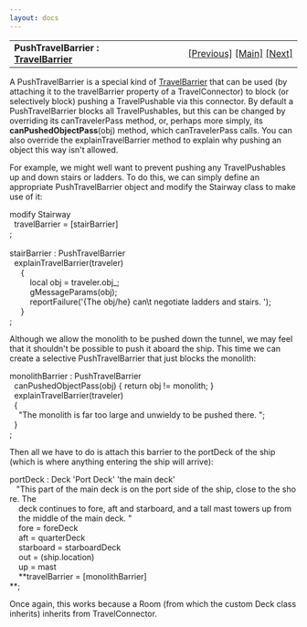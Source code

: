 ```yaml
---
layout: docs
---
```

<table width="100%" data-border="0" data-cellspacing="0"
data-cellpadding="3" data-bgcolor="#C0C0C0">
<colgroup>
<col style="width: 50%" />
<col style="width: 50%" />
</colgroup>
<tbody>
<tr>
<td style="text-align: left;"><strong>PushTravelBarrier : <a
href="travelbarrier.html">TravelBarrier</a><br />
</strong></td>
<td style="text-align: right;"><a
href="travelpushable.html">[Previous]</a> <a
href="generalintroduction.html">[Main]</a> <a
href="intangibles-overview.html">[Next]</a></td>
</tr>
</tbody>
</table>

  
A PushTravelBarrier is a special kind of
[TravelBarrier](travelbarrier.html) that can be used (by attaching it to
the travelBarrier property of a TravelConnector) to block (or
selectively block) pushing a TravelPushable via this connector. By
default a PushTravelBarrier blocks all TravelPushables, but this can be
changed by overriding its canTravelerPass method, or, perhaps more
simply, its **canPushedObjectPass**(obj) method, which canTravelerPass
calls. You can also override the explainTravelBarrier method to explain
why pushing an object this way isn't allowed.  
  
For example, we might well want to prevent pushing any TravelPushables
up and down stairs or ladders. To do this, we can simply define an
appropriate PushTravelBarrier object and modify the Stairway class to
make use of it:  
  
modify Stairway  
  travelBarrier = \[stairBarrier\]  
;     
     
stairBarrier : PushTravelBarrier  
  explainTravelBarrier(traveler)  
     {  
         local obj = traveler.obj\_;  
         gMessageParams(obj);  
         reportFailure('{The obj/he} can\\t negotiate ladders and stairs. ');  
     }  
;     
  
Although we allow the monolith to be pushed down the tunnel, we may feel
that it shouldn't be possible to push it aboard the ship. This time we
can create a selective PushTravelBarrier that just blocks the
monolith:  
  
monolithBarrier : PushTravelBarrier  
  canPushedObjectPass(obj) { return obj != monolith; }  
  explainTravelBarrier(traveler)  
  {  
    "The monolith is far too large and unwieldy to be pushed there. ";  
  }  
;  
  
Then all we have to do is attach this barrier to the portDeck of the
ship (which is where anything entering the ship will arrive):  
  
portDeck : Deck 'Port Deck' 'the main deck'  
   "This part of the main deck is on the port side of the ship, close to the shore. The  
    deck continues to fore, aft and starboard, and a tall mast towers up from  
    the middle of the main deck. "  
    fore = foreDeck  
    aft = quarterDeck  
    starboard = starboardDeck  
    out = (ship.location)  
    up = mast  
    **travelBarrier = \[monolithBarrier\]  
**;  
  
Once again, this works because a Room (from which the custom Deck class
inherits) inherits from TravelConnector.  
  

